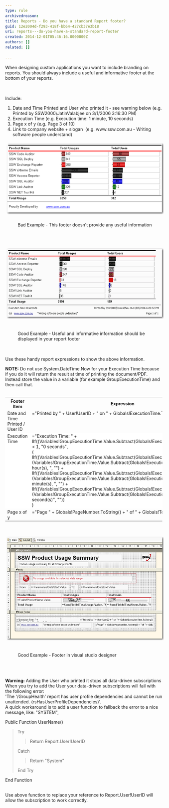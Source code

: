 ```yaml
---
type: rule
archivedreason: 
title: Reports - Do you have a standard Report footer?
guid: 12e2004d-f293-418f-bb64-427cb37e3b18
uri: reports---do-you-have-a-standard-report-footer
created: 2014-12-01T05:46:16.0000000Z
authors: []
related: []

---
```



<p>When designing custom applications you want to include branding on reports. 
                    You should always include a useful and informative footer at the bottom of your reports.<br></p>
<br><excerpt class='endintro'></excerpt><br>
<div>Include:</div><ol><li>​​Date and Time Printed and User who printed it - see warning below (e.g. Printed by SSW2000\JatinValabjee on 3/1/2006 3:16:30 PM)<br></li><li>Execution Time (e.g. Execution time: 1 minute, 10 seconds)<br></li><li>Page x of y (e.g. Page 3 of 10)<br></li><li>Link to company website + slogan  (e.g. www.ssw.com.au - Writing software people understand)<br></li></ol><div>
   <img alt="RSRulesBadFooter.gif" src="RSRulesBadFooter.gif" style="margin:5px;" />
   <br> </div><dd class="ssw15-rteElement-FigureBad">Bad Example - This footer doesn't provide any useful information </dd><p>
   <br> </p><p>
   <img alt="RSRulesGoodFooter.gif" src="RSRulesGoodFooter.gif" style="margin:5px;" /> </p><dd class="ssw15-rteElement-FigureGood">Good Example - Useful and informative information should be displayed in your report footer</dd><div class="ssw15-rteElement-FigureGood">
   <br> </div><p>Use these handy report expressions to show the above information.</p><p><strong>NOTE:</strong> Do not use System.DateTime.Now​ for your Execution Time because if you do it will return the result at time of printing the document/PDF.  Instead store the value in a variable (for example GroupExecutionTime) and then call that.<br><br></p><table class="clsSSWTable" border="0" cellspacing="0" cellpadding="5"><tbody><tr><th>Footer Item</th><th>Expression</th><th>Sample Output</th></tr><tr><td valign="top">Date and Time Printed / User ID</td><td valign="top">="Printed by " + User!UserID + " on " + 
                            Globals!ExecutionTime.ToString()</td><td valign="top">Printed by SSW2000\JatinValabjee on 3/1/2006 3:16:30 PM</td></tr><tr style="background-color:white;"><td valign="top">Execution Time</td><td valign="top">
                            ="Execution Time: " +<br>
                            IIf((Variables!GroupExecutionTime.Value.Subtract(Globals!ExecutionTime).TotalSeconds < 1, "0 
                            seconds",
                            <br>
                            (<br>
                            IIf((Variables!GroupExecutionTime.Value.Subtract(Globals!ExecutionTime).Hours > 0, (Variables!GroupExecutionTime.Value.Subtract(Globals!ExecutionTime).Hours & " hour(s), ", "") +<br>
                            IIf((Variables!GroupExecutionTime.Value.Subtract(Globals!ExecutionTime).Minutes > 0, (Variables!GroupExecutionTime.Value.Subtract(Globals!ExecutionTime).Minutes & " minute(s), ", 
                            "") +<br>
                            IIf((Variables!GroupExecutionTime.Value.Subtract(Globals!ExecutionTime).Seconds > 0, (Variables!GroupExecutionTime.Value.Subtract(Globals!ExecutionTime).Seconds & " second(s)", ""))<br>
                            )
                        </td><td valign="top">Execution time: 1 minute, 10 seconds</td></tr><tr><td valign="top">
                            Page x of y
                        </td><td valign="top">
                            ="Page " + Globals!PageNumber.ToString() + " of " + 
                            Globals!TotalPages.ToString()</td><td valign="top">
                            Page 3 of 10</td></tr></tbody></table>​​​
<br><p></p><p><img alt="footerInDesigner.gif" src="footerInDesigner.gif" style="margin:5px;" /><br> </p><dd class="ssw15-rteElement-FigureGood">Good Example - Footer in visual studio designer</dd><div><br> </div><p><br><strong>Warning:</strong> Adding the User who printed it stops all data-driven subscriptions 
   <br>When you try to add the User your data-driven subscriptions will fail with the following error:<br>'The '/GroupHealth' report has user profile dependencies and cannot be run unattended. (rsHasUserProfileDependencies)'. 
   <br>A quick workaround is to add a user function to fallback the error to a nice message, like: "SYSTEM", 
   </p><p class="ssw15-rteElement-GreyBox"><div dir="ltr"> Public Function UserName()</div><blockquote dir="ltr" style="margin-right:0px;"><div>Try</div><blockquote dir="ltr" style="margin-right:0px;"><div>Return Report.User!UserID</div></blockquote><div dir="ltr">Catch<br></div><blockquote dir="ltr" style="margin-right:0px;"><div dir="ltr">Return "System"<br> </div></blockquote><div dir="ltr">End Try</div></blockquote><div dir="ltr">End Function 
   </div></p><p>
   <br>Use above function to replace your reference to Report.User!UserID will allow the subscription to work correctly. 
   <br></p>


